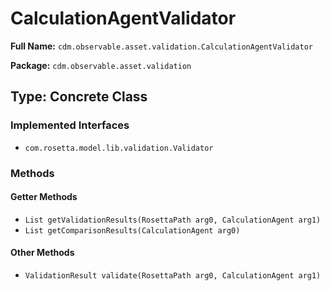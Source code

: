# CalculationAgentValidator

**Full Name:** `cdm.observable.asset.validation.CalculationAgentValidator`

**Package:** `cdm.observable.asset.validation`

## Type: Concrete Class

### Implemented Interfaces

- `com.rosetta.model.lib.validation.Validator`

### Methods

#### Getter Methods

- `List getValidationResults(RosettaPath arg0, CalculationAgent arg1)`
- `List getComparisonResults(CalculationAgent arg0)`

#### Other Methods

- `ValidationResult validate(RosettaPath arg0, CalculationAgent arg1)`

